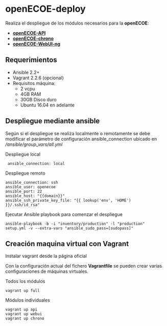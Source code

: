 # openECOE-deploy

Realiza el despliegue de los módulos necesarios para la **openECOE**:
-   [**openECOE-API**](https://github.com/openECOE/openECOE-API)
-   [**openECOE-chrono**](https://github.com/openECOE/openECOE-chrono)
-   [**openECOE-WebUI-ng**](https://github.com/openECOE/openECOE-WebUI-ng)

## Requerimientos

- Ansible 2.2+
- Vagrant 2.2.6 (opcional)
- Requisitos máquina:
	- 2 vcpu  
	- 4GB RAM
	- 30GB Disco duro
	- Ubuntu 16.04 en adelante

## Despliegue mediante ansible

Según si el despliegue se realiza localmente o remotamente se debe modificar el parámetro de configuración ansible_connection ubicado en */ansible/group_vars/all.yml*

Despliegue local

     ansible_connection: local

Despliegue remoto

    ansible_connection: ssh
    ansible_user: openecoe
    ansible_port: 22
    ansible_host: "{{domain}}"
    ansible_ssh_private_key_file: "{{ lookup('env', 'HOME') }}/.ssh/id_rsa"

Ejecutar Ansible playbook para comenzar el despliegue

    ansible-playbook -b -i "inventory/production" -l "production" setup.yml -v --extra-vars "ansible_sudo_pass=[sudopass]"

## Creación maquina virtual con Vagrant

Instalar vagrant desde la página oficial

Con la configuración actual del fichero **Vagrantfile** se pueden crear varias configuraciones de máquinas virtuales.

Todos los módulos
```
vagrant up full
```

Módulos individuales
```
vagrant up api
vagrant up webui
vagrant up chrono
```
